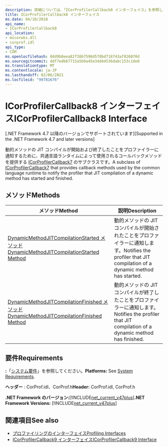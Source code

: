 ```yaml
---
description: 詳細については、「ICorProfilerCallback8 インターフェイス」を参照してください。
title: ICorProfilerCallback8 インターフェイス
ms.date: 04/10/2018
api_name:
- ICorProfilerCallback8
api_location:
- mscorwks.dll
- corprof.idl
api_type:
- COM
ms.openlocfilehash: 8dd9b8eea82f38b7598d578bd718743af826070d
ms.sourcegitcommit: ddf7edb67715a5b9a45e3dd44536dabc153c1de0
ms.translationtype: MT
ms.contentlocale: ja-JP
ms.lasthandoff: 02/06/2021
ms.locfileid: "99781676"
---
```

# <a name="icorprofilercallback8-interface"></a><span data-ttu-id="caad8-103">ICorProfilerCallback8 インターフェイス</span><span class="sxs-lookup"><span data-stu-id="caad8-103">ICorProfilerCallback8 Interface</span></span>

<span data-ttu-id="caad8-104">[.NET Framework 4.7 以降のバージョンでサポートされています]</span><span class="sxs-lookup"><span data-stu-id="caad8-104">[Supported in the .NET Framework 4.7 and later versions]</span></span>  

 <span data-ttu-id="caad8-105">動的メソッドの JIT コンパイルが開始および終了したことをプロファイラーに通知するために、共通言語ランタイムによって使用されるコールバックメソッドを提供する [ICorProfilerCallback7](icorprofilercallback7-interface.md) のサブクラスです。</span><span class="sxs-lookup"><span data-stu-id="caad8-105">A subclass of [ICorProfilerCallback7](icorprofilercallback7-interface.md) that provides callback methods used by the common language runtime to notify the profiler that JIT compilation of a dynamic method has started and finished.</span></span>
  
## <a name="methods"></a><span data-ttu-id="caad8-106">メソッド</span><span class="sxs-lookup"><span data-stu-id="caad8-106">Methods</span></span>  
  
|<span data-ttu-id="caad8-107">メソッド</span><span class="sxs-lookup"><span data-stu-id="caad8-107">Method</span></span>|<span data-ttu-id="caad8-108">説明</span><span class="sxs-lookup"><span data-stu-id="caad8-108">Description</span></span>|  
|------------|-----------------|  
|[<span data-ttu-id="caad8-109">DynamicMethodJITCompilationStarted メソッド</span><span class="sxs-lookup"><span data-stu-id="caad8-109">DynamicMethodJITCompilationStarted Method</span></span>](icorprofilercallback8-dynamicmethodjitcompilationstarted-method.md)|<span data-ttu-id="caad8-110">動的メソッドの JIT コンパイルが開始されたことをプロファイラーに通知します。</span><span class="sxs-lookup"><span data-stu-id="caad8-110">Notifies the profiler that JIT compilation of a dynamic method has started.</span></span>|  
|[<span data-ttu-id="caad8-111">DynamicMethodJITCompilationFinished メソッド</span><span class="sxs-lookup"><span data-stu-id="caad8-111">DynamicMethodJITCompilationFinished Method</span></span>](icorprofilercallback8-dynamicmethodjitcompilationfinished-method.md)|<span data-ttu-id="caad8-112">動的メソッドの JIT コンパイルが終了したことをプロファイラーに通知します。</span><span class="sxs-lookup"><span data-stu-id="caad8-112">Notifies the profiler that JIT compilation of a dynamic method has finished.</span></span>|  
  
## <a name="requirements"></a><span data-ttu-id="caad8-113">要件</span><span class="sxs-lookup"><span data-stu-id="caad8-113">Requirements</span></span>  

 <span data-ttu-id="caad8-114">**:**「[システム要件](../../get-started/system-requirements.md)」を参照してください。</span><span class="sxs-lookup"><span data-stu-id="caad8-114">**Platforms:** See [System Requirements](../../get-started/system-requirements.md).</span></span>  
  
 <span data-ttu-id="caad8-115">**ヘッダー** : CorProf.idl、CorProf.h</span><span class="sxs-lookup"><span data-stu-id="caad8-115">**Header:** CorProf.idl, CorProf.h</span></span>  
  
<span data-ttu-id="caad8-116">**.NET Framework のバージョン:**[!INCLUDE[net_current_v47plus](../../../../includes/net-current-v47plus.md)]</span><span class="sxs-lookup"><span data-stu-id="caad8-116">**.NET Framework Versions:** [!INCLUDE[net_current_v47plus](../../../../includes/net-current-v47plus.md)]</span></span>  

## <a name="see-also"></a><span data-ttu-id="caad8-117">関連項目</span><span class="sxs-lookup"><span data-stu-id="caad8-117">See also</span></span>

- [<span data-ttu-id="caad8-118">プロファイリングのインターフェイス</span><span class="sxs-lookup"><span data-stu-id="caad8-118">Profiling Interfaces</span></span>](profiling-interfaces.md)
- [<span data-ttu-id="caad8-119">ICorProfilerCallback9 インターフェイス</span><span class="sxs-lookup"><span data-stu-id="caad8-119">ICorProfilerCallback9 Interface</span></span>](icorprofilercallback9-interface.md)
